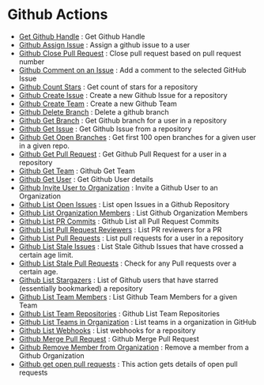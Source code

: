 # Github Actions
* [Get Github Handle](https://github.com/unskript/Awesome-CloudOps-Automation/tree/master/Github/legos/github_get_handle/README.md) : Get Github Handle
* [Github Assign Issue](https://github.com/unskript/Awesome-CloudOps-Automation/tree/master/Github/legos/github_assign_issue/README.md) : Assign a github issue to a user
* [Github Close Pull Request](https://github.com/unskript/Awesome-CloudOps-Automation/tree/master/Github/legos/github_close_pull_request/README.md) : Close pull request based on pull request number
* [Github Comment on an Issue](https://github.com/unskript/Awesome-CloudOps-Automation/tree/master/Github/legos/github_issue_comment/README.md) : Add a comment to the selected GitHub Issue
* [Github Count Stars](https://github.com/unskript/Awesome-CloudOps-Automation/tree/master/Github/legos/github_count_stars/README.md) : Get count of stars for a repository
* [Github Create Issue](https://github.com/unskript/Awesome-CloudOps-Automation/tree/master/Github/legos/github_create_issue/README.md) : Create a new Github Issue for a repository
* [Github Create Team](https://github.com/unskript/Awesome-CloudOps-Automation/tree/master/Github/legos/github_create_team/README.md) : Create a new Github Team
* [Github Delete Branch](https://github.com/unskript/Awesome-CloudOps-Automation/tree/master/Github/legos/github_delete_branch/README.md) : Delete a github branch
* [Github Get Branch](https://github.com/unskript/Awesome-CloudOps-Automation/tree/master/Github/legos/github_get_branch/README.md) : Get Github branch for a user in a repository
* [Github Get Issue](https://github.com/unskript/Awesome-CloudOps-Automation/tree/master/Github/legos/github_get_issue/README.md) : Get Github Issue from a repository
* [Github Get Open Branches](https://github.com/unskript/Awesome-CloudOps-Automation/tree/master/Github/legos/github_get_open_branches/README.md) : Get first 100 open branches for a given user in a given repo.
* [Github Get Pull Request](https://github.com/unskript/Awesome-CloudOps-Automation/tree/master/Github/legos/github_get_pull_request/README.md) : Get Github Pull Request for a user in a repository
* [Github Get Team](https://github.com/unskript/Awesome-CloudOps-Automation/tree/master/Github/legos/github_get_team/README.md) : Github Get Team
* [Github Get User](https://github.com/unskript/Awesome-CloudOps-Automation/tree/master/Github/legos/github_get_user/README.md) : Get Github User details
* [Github Invite User to Organization](https://github.com/unskript/Awesome-CloudOps-Automation/tree/master/Github/legos/github_invite_user_to_org/README.md) : Invite a Github User to an Organization
* [Github List Open Issues](https://github.com/unskript/Awesome-CloudOps-Automation/tree/master/Github/legos/github_list_open_issues/README.md) : List open Issues in a Github Repository
* [Github List Organization Members](https://github.com/unskript/Awesome-CloudOps-Automation/tree/master/Github/legos/github_list_org_members/README.md) : List Github Organization Members
* [Github List PR Commits](https://github.com/unskript/Awesome-CloudOps-Automation/tree/master/Github/legos/github_list_pull_request_commits/README.md) : Github List all Pull Request Commits
* [Github List Pull Request Reviewers](https://github.com/unskript/Awesome-CloudOps-Automation/tree/master/Github/legos/github_list_pull_request_reviewers/README.md) : List PR reviewers for a PR
* [Github List Pull Requests](https://github.com/unskript/Awesome-CloudOps-Automation/tree/master/Github/legos/github_list_pull_requests/README.md) : List pull requests for a user in a repository
* [Github List Stale Issues](https://github.com/unskript/Awesome-CloudOps-Automation/tree/master/Github/legos/github_list_stale_issues/README.md) : List Stale Github Issues that have crossed a certain age limit.
* [Github List Stale Pull Requests](https://github.com/unskript/Awesome-CloudOps-Automation/tree/master/Github/legos/github_list_stale_pull_requests/README.md) : Check for any Pull requests over a certain age.
* [Github List Stargazers](https://github.com/unskript/Awesome-CloudOps-Automation/tree/master/Github/legos/github_list_stargazers/README.md) : List of Github users that have starred (essentially bookmarked) a repository
* [Github List Team Members](https://github.com/unskript/Awesome-CloudOps-Automation/tree/master/Github/legos/github_list_team_members/README.md) : List Github Team Members for a given Team
* [Github List Team Repositories](https://github.com/unskript/Awesome-CloudOps-Automation/tree/master/Github/legos/github_list_team_repos/README.md) : Github List Team Repositories
* [Github List Teams in Organization](https://github.com/unskript/Awesome-CloudOps-Automation/tree/master/Github/legos/github_list_teams_in_org/README.md) : List teams in a organization in GitHub
* [Github List Webhooks](https://github.com/unskript/Awesome-CloudOps-Automation/tree/master/Github/legos/github_list_webhooks/README.md) : List webhooks for a repository
* [Github Merge Pull Request](https://github.com/unskript/Awesome-CloudOps-Automation/tree/master/Github/legos/github_merge_pull_request/README.md) : Github Merge Pull Request
* [Github Remove Member from Organization](https://github.com/unskript/Awesome-CloudOps-Automation/tree/master/Github/legos/github_remove_member_from_org/README.md) : Remove a member from a Github Organization
* [Github get open pull requests](https://github.com/unskript/Awesome-CloudOps-Automation/tree/master/Github/legos/github_get_open_pull_requests/README.md) : This action gets details of open pull requests
